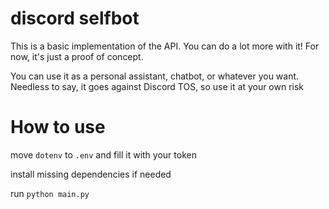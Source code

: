 # discord selfbot

This is a basic implementation of the API. You can do a lot more with it! For now, it's just a proof of concept.

You can use it as a personal assistant, chatbot, or whatever you want. Needless to say, it goes against Discord TOS, so use it at your own risk

# How to use

move `dotenv` to `.env` and fill it with your token

install missing dependencies if needed

run `python main.py`